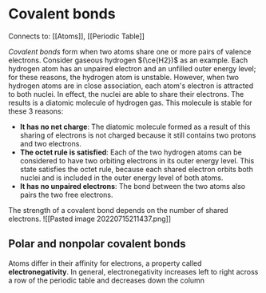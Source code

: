 
# Covalent bonds
Connects to: [[Atoms]], [[Periodic Table]]

*Covalent bonds* form when two atoms share one or more pairs of valence electrons. Consider gaseous hydrogen $(\ce{H2})$ as an example. 
Each hydrogen atom has an unpaired electron and an unfilled outer energy level; for these reasons, the hydrogen atom is unstable. However, when two hydrogen atoms are in close association, each atom's electron is attracted to both nuclei. In effect, the nuclei are able to share their electrons. The results is a diatomic molecule of hydrogen gas.
This molecule is stable for these 3 reasons:
* **It has no net charge**: The diatomic molecule formed as a result of this sharing of electrons is not charged because it still contains two protons and two electrons.
* **The octet rule is satisfied**: Each of the two hydrogen atoms can be considered to have two orbiting electrons in its outer energy level. This state satisfies the octet rule, because each shared electron orbits both nuclei and is included in the outer energy level of both atoms.
* **It has no unpaired electrons**: The bond between the two atoms also pairs the two free electrons.

The strength of a covalent bond depends on the number of shared electrons. 
![[Pasted image 20220715211437.png]]

## Polar and nonpolar covalent bonds
Atoms differ in their affinity for electrons, a property called **electronegativity**. In general, electronegativity increases left to right across a row of the periodic table and decreases down the column